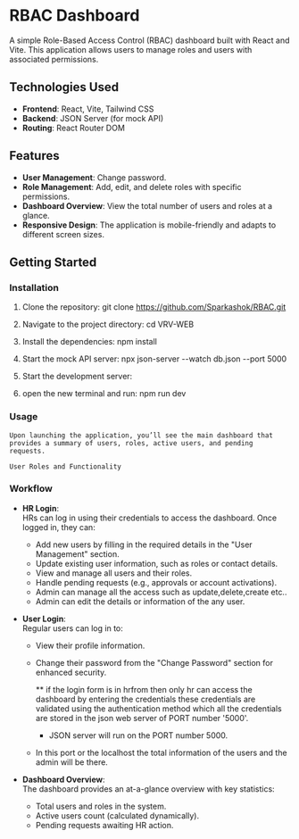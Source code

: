 # RBAC Dashboard

A simple Role-Based Access Control (RBAC) dashboard built with React and Vite. This application allows users to manage roles and users with associated permissions.

## Technologies Used

- **Frontend**: React, Vite, Tailwind CSS
- **Backend**: JSON Server (for mock API)
- **Routing**: React Router DOM

## Features

- **User Management**: Change password.
- **Role Management**: Add, edit, and delete roles with specific permissions.
- **Dashboard Overview**: View the total number of users and roles at a glance.
- **Responsive Design**: The application is mobile-friendly and adapts to different screen sizes.

## Getting Started

### Installation

1. Clone the repository:
   git clone https://github.com/Sparkashok/RBAC.git

2. Navigate to the project directory:
   cd VRV-WEB

3. Install the dependencies:
   npm install

4. Start the mock API server:
   npx json-server --watch db.json --port 5000

5. Start the development server:

6. open the new terminal and run:
    npm run dev

### Usage
    Upon launching the application, you’ll see the main dashboard that provides a summary of users, roles, active users, and pending requests.

    User Roles and Functionality
   ### Workflow

- **HR Login**:  
  HRs can log in using their credentials to access the dashboard. Once logged in, they can:  
  - Add new users by filling in the required details in the "User Management" section.  
  - Update existing user information, such as roles or contact details.  
  - View and manage all users and their roles.  
  - Handle pending requests (e.g., approvals or account activations).
  - Admin can manage all the access such as update,delete,create etc..
  - Admin can edit the details or information of the any user.

- **User Login**:  
  Regular users can log in to:  
  - View their profile information.  
  - Change their password from the "Change Password" section for enhanced security.
 
    **
       if the login form is in hrfrom then only hr can access the dashboard by entering the credentials these credentials are validated using the authentication method which all the credentials are stored in the json web server of PORT number '5000'.
    - JSON server will run on the PORT number 5000.
   - In this port or the localhost the total information of the users and the admin will be there.

- **Dashboard Overview**:  
  The dashboard provides an at-a-glance overview with key statistics:  
  - Total users and roles in the system.  
  - Active users count (calculated dynamically).  
  - Pending requests awaiting HR action.
